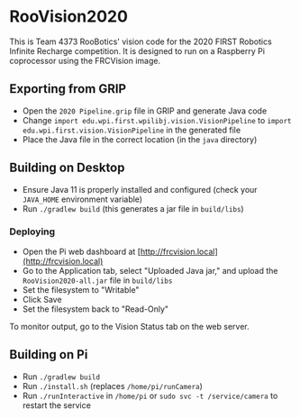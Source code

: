 # RooVision2020

This is Team 4373 RooBotics' vision code for the 2020 FIRST Robotics Infinite Recharge competition. It is designed to run on a Raspberry Pi coprocessor using the FRCVision image.

## Exporting from GRIP
* Open the `2020 Pipeline.grip` file in GRIP and generate Java code
* Change `import edu.wpi.first.wpilibj.vision.VisionPipeline` to `import edu.wpi.first.vision.VisionPipeline` in the generated file
* Place the Java file in the correct location (in the `java` directory)

## Building on Desktop
* Ensure Java 11 is properly installed and configured (check your `JAVA_HOME` environment variable)
* Run `./gradlew build` (this generates a jar file in `build/libs`)

### Deploying
* Open the Pi web dashboard at [http://frcvision.local](http://frcvision.local)
* Go to the Application tab, select "Uploaded Java jar," and upload the `RooVision2020-all.jar` file in `build/libs`
* Set the filesystem to "Writable"
* Click Save
* Set the filesystem back to "Read-Only"

To monitor output, go to the Vision Status tab on the web server.

## Building on Pi
* Run `./gradlew build`
* Run `./install.sh` (replaces `/home/pi/runCamera`)
* Run `./runInteractive` in `/home/pi` or `sudo svc -t /service/camera` to restart the service
